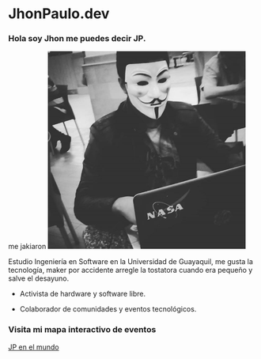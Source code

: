 # JhonPaulo.dev

### Hola soy Jhon me puedes decir JP.

me jakiaron
<img src="media/jp_hack.jpg" width="400" />

Estudio Ingeniería en Software en la Universidad de Guayaquil, me gusta la tecnología, maker por accidente arregle la tostatora cuando era pequeño y salve el desayuno.

* Activista de hardware y software libre.

* Colaborador de comunidades y eventos tecnológicos.

### Visita mi mapa interactivo de eventos

[JP en el mundo](https://gist.github.com/25ecb143aead8a19acdb36469155cd22)


